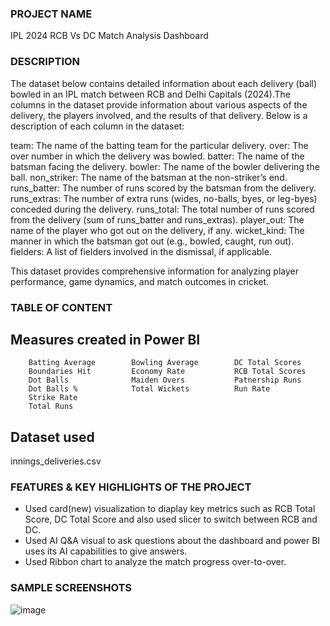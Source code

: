 ### PROJECT NAME ###
IPL 2024 RCB Vs DC Match Analysis Dashboard

### DESCRIPTION ###
The dataset below contains detailed information about each delivery (ball) bowled in an IPL match between RCB and Delhi Capitals (2024).The columns in the dataset provide information about various aspects of the delivery, the players involved, and the results of that delivery. Below is a description of each column in the dataset:

team: The name of the batting team for the particular delivery.
over: The over number in which the delivery was bowled.
batter: The name of the batsman facing the delivery.
bowler: The name of the bowler delivering the ball.
non_striker: The name of the batsman at the non-striker’s end.
runs_batter: The number of runs scored by the batsman from the delivery.
runs_extras: The number of extra runs (wides, no-balls, byes, or leg-byes) conceded during the delivery.
runs_total: The total number of runs scored from the delivery (sum of runs_batter and runs_extras).
player_out: The name of the player who got out on the delivery, if any.
wicket_kind: The manner in which the batsman got out (e.g., bowled, caught, run out).
fielders: A list of fielders involved in the dismissal, if applicable.

This dataset provides comprehensive information for analyzing player performance, game dynamics, and match outcomes in cricket. ​​

### TABLE OF CONTENT ###

  ## Measures created in Power BI ##
        Batting Average        Bowling Average        DC Total Scores
        Boundaries Hit         Economy Rate           RCB Total Scores
        Dot Balls              Maiden Overs           Patnership Runs 
        Dot Balls %            Total Wickets          Run Rate
        Strike Rate
        Total Runs

  ## Dataset used
  innings_deliveries.csv

### FEATURES & KEY HIGHLIGHTS OF THE PROJECT ###
* Used card(new) visualization to diaplay key metrics such as RCB Total Score, DC Total Score and also used slicer to switch between RCB and DC.
* Used AI Q&A visual to ask questions about the dashboard and power BI uses its AI capabilities to give answers.
* Used Ribbon chart to analyze the match progress over-to-over.

### SAMPLE SCREENSHOTS ###
![image](https://github.com/user-attachments/assets/a612bded-6ace-46ac-99df-900ed54eff63)
